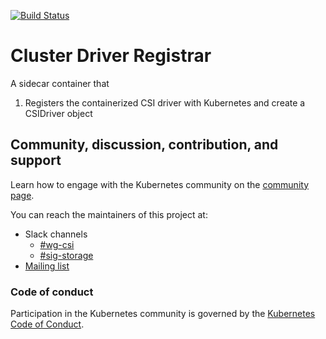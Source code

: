 [![Build Status](https://travis-ci.org/kubernetes-csi/driver-registrar.svg?branch=master)](https://travis-ci.org/kubernetes-csi/driver-registrar)
# Cluster Driver Registrar

A sidecar container that

1. Registers the containerized CSI driver with Kubernetes and create a CSIDriver object

## Community, discussion, contribution, and support

Learn how to engage with the Kubernetes community on the [community page](http://kubernetes.io/community/).

You can reach the maintainers of this project at:

- Slack channels
  - [#wg-csi](https://kubernetes.slack.com/messages/wg-csi)
  - [#sig-storage](https://kubernetes.slack.com/messages/sig-storage)
- [Mailing list](https://groups.google.com/forum/#!forum/kubernetes-sig-storage)

### Code of conduct

Participation in the Kubernetes community is governed by the [Kubernetes Code of Conduct](code-of-conduct.md).
